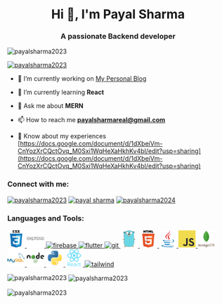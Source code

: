 <h1 align="center">Hi 👋, I'm Payal Sharma</h1>
<h3 align="center">A passionate Backend developer</h3>

<p align="left"> <img src="https://komarev.com/ghpvc/?username=payalsharma2023&label=Profile%20views&color=0e75b6&style=flat" alt="payalsharma2023" /> </p>

<p align="left"> <a href="https://github.com/ryo-ma/github-profile-trophy"><img src="https://github-profile-trophy.vercel.app/?username=payalsharma2023" alt="payalsharma2023" /></a> </p>

- 🔭 I’m currently working on [My Personal Blog](https://github.com/PayalSharma2023/PersonalBlog)

- 🌱 I’m currently learning **React**

- 💬 Ask me about **MERN**

- 📫 How to reach me **payalsharmareal@gmail.com**

- 📄 Know about my experiences [https://docs.google.com/document/d/1dXbeiVm-CnYozXrCQctOvq_M0Sxi1WqHeXaHkhKv4bI/edit?usp=sharing](https://docs.google.com/document/d/1dXbeiVm-CnYozXrCQctOvq_M0Sxi1WqHeXaHkhKv4bI/edit?usp=sharing)

<h3 align="left">Connect with me:</h3>
<p align="left">
<a href="https://twitter.com/payalsharma2023" target="blank"><img align="center" src="https://raw.githubusercontent.com/rahuldkjain/github-profile-readme-generator/master/src/images/icons/Social/twitter.svg" alt="payalsharma2023" height="30" width="40" /></a>
<a href="https://linkedin.com/in/payal sharma" target="blank"><img align="center" src="https://raw.githubusercontent.com/rahuldkjain/github-profile-readme-generator/master/src/images/icons/Social/linked-in-alt.svg" alt="payal sharma" height="30" width="40" /></a>
<a href="https://www.leetcode.com/payalsharma2024" target="blank"><img align="center" src="https://raw.githubusercontent.com/rahuldkjain/github-profile-readme-generator/master/src/images/icons/Social/leet-code.svg" alt="payalsharma2024" height="30" width="40" /></a>
</p>

<h3 align="left">Languages and Tools:</h3>
<p align="left"> <a href="https://www.w3schools.com/css/" target="_blank" rel="noreferrer"> <img src="https://raw.githubusercontent.com/devicons/devicon/master/icons/css3/css3-original-wordmark.svg" alt="css3" width="40" height="40"/> </a> <a href="https://expressjs.com" target="_blank" rel="noreferrer"> <img src="https://raw.githubusercontent.com/devicons/devicon/master/icons/express/express-original-wordmark.svg" alt="express" width="40" height="40"/> </a> <a href="https://firebase.google.com/" target="_blank" rel="noreferrer"> <img src="https://www.vectorlogo.zone/logos/firebase/firebase-icon.svg" alt="firebase" width="40" height="40"/> </a> <a href="https://flutter.dev" target="_blank" rel="noreferrer"> <img src="https://www.vectorlogo.zone/logos/flutterio/flutterio-icon.svg" alt="flutter" width="40" height="40"/> </a> <a href="https://git-scm.com/" target="_blank" rel="noreferrer"> <img src="https://www.vectorlogo.zone/logos/git-scm/git-scm-icon.svg" alt="git" width="40" height="40"/> </a> <a href="https://golang.org" target="_blank" rel="noreferrer"> <img src="https://raw.githubusercontent.com/devicons/devicon/master/icons/go/go-original.svg" alt="go" width="40" height="40"/> </a> <a href="https://www.w3.org/html/" target="_blank" rel="noreferrer"> <img src="https://raw.githubusercontent.com/devicons/devicon/master/icons/html5/html5-original-wordmark.svg" alt="html5" width="40" height="40"/> </a> <a href="https://www.java.com" target="_blank" rel="noreferrer"> <img src="https://raw.githubusercontent.com/devicons/devicon/master/icons/java/java-original.svg" alt="java" width="40" height="40"/> </a> <a href="https://developer.mozilla.org/en-US/docs/Web/JavaScript" target="_blank" rel="noreferrer"> <img src="https://raw.githubusercontent.com/devicons/devicon/master/icons/javascript/javascript-original.svg" alt="javascript" width="40" height="40"/> </a> <a href="https://www.mongodb.com/" target="_blank" rel="noreferrer"> <img src="https://raw.githubusercontent.com/devicons/devicon/master/icons/mongodb/mongodb-original-wordmark.svg" alt="mongodb" width="40" height="40"/> </a> <a href="https://www.mysql.com/" target="_blank" rel="noreferrer"> <img src="https://raw.githubusercontent.com/devicons/devicon/master/icons/mysql/mysql-original-wordmark.svg" alt="mysql" width="40" height="40"/> </a> <a href="https://nodejs.org" target="_blank" rel="noreferrer"> <img src="https://raw.githubusercontent.com/devicons/devicon/master/icons/nodejs/nodejs-original-wordmark.svg" alt="nodejs" width="40" height="40"/> </a> <a href="https://www.python.org" target="_blank" rel="noreferrer"> <img src="https://raw.githubusercontent.com/devicons/devicon/master/icons/python/python-original.svg" alt="python" width="40" height="40"/> </a> <a href="https://reactjs.org/" target="_blank" rel="noreferrer"> <img src="https://raw.githubusercontent.com/devicons/devicon/master/icons/react/react-original-wordmark.svg" alt="react" width="40" height="40"/> </a> <a href="https://tailwindcss.com/" target="_blank" rel="noreferrer"> <img src="https://www.vectorlogo.zone/logos/tailwindcss/tailwindcss-icon.svg" alt="tailwind" width="40" height="40"/> </a> </p>

<p><img align="left" src="https://github-readme-stats.vercel.app/api/top-langs?username=payalsharma2023&show_icons=true&locale=en&layout=compact" alt="payalsharma2023" /></p>

<p>&nbsp;<img align="center" src="https://github-readme-stats.vercel.app/api?username=payalsharma2023&show_icons=true&locale=en" alt="payalsharma2023" /></p>

<p><img align="center" src="https://github-readme-streak-stats.herokuapp.com/?user=payalsharma2023&" alt="payalsharma2023" /></p>
